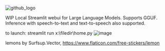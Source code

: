 ![github_logo](https://github.com/3eeps/llmon-py/assets/55860052/ce1faa0d-5c56-4551-93f9-74f8aa37732d)

WIP Local Streamlit webui for Large Language Models. Supports GGUF. 
Inference with speech-to-text and text-to-speech also supported.

to launch: streamlit run x:\filedir\home.py 
![image](https://github.com/3eeps/llmon-py/assets/55860052/2c28e654-4b5a-417f-b898-e09c3913033b)

lemons by Surfsup.Vector, https://www.flaticon.com/free-stickers/lemon
